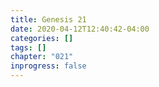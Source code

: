 ```yaml
---
title: Genesis 21
date: 2020-04-12T12:40:42-04:00
categories: []
tags: []
chapter: "021"
inprogress: false
---
```


